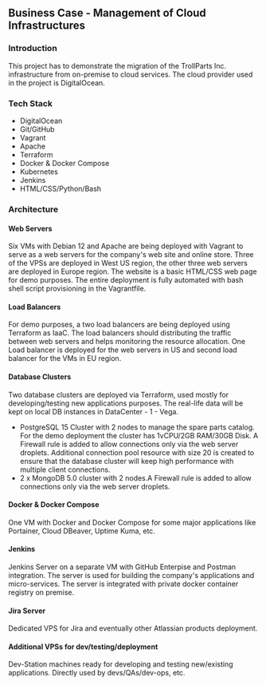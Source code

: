 ## Business Case - Management of Cloud Infrastructures

### Introduction
This project has to demonstrate the migration of the TrollParts Inc. infrastructure from on-premise to cloud services. The cloud provider used in the project is DigitalOcean.

### Tech Stack
* DigitalOcean
* Git/GitHub
* Vagrant
* Apache
* Terraform
* Docker & Docker Compose
* Kubernetes
* Jenkins
* HTML/CSS/Python/Bash

### Architecture
#### Web Servers
Six VMs with Debian 12 and Apache are being deployed with Vagrant to serve as a web servers for the company's web site and online store. Three of the VPSs are deployed in West US region, the other three web servers are deployed in Europe region. The website is a basic HTML/CSS web page for demo purposes. The entire deployment is fully automated with bash shell script provisioning in the Vagrantfile.
#### Load Balancers
For demo purposes, a two load balancers are being deployed using Terraform as IaaC. The load balancers should distributing the traffic between web servers and helps monitoring the resource allocation. One Load balancer is deployed for the web servers in US and second load balancer for the VMs in EU region. 
#### Database Clusters
Two database clusters are deployed via Terraform, used mostly for developing/testing new applications purposes. The real-life data will be kept on local DB instances in DataCenter - 1 - Vega. 

* PostgreSQL 15 Cluster with 2 nodes to manage the spare parts catalog. For the demo deployment the cluster has 1vCPU/2GB RAM/30GB Disk. A Firewall rule is added to allow connections only via the web server droplets. Additional connection pool resource with size 20 is created to ensure that the database cluster will keep high performance with multiple client connections. 
* 2 x MongoDB 5.0 cluster with 2 nodes.A Firewall rule is added to allow connections only via the web server droplets. 
#### Docker & Docker Compose
One VM with Docker and Docker Compose for some major applications like Portainer, Cloud DBeaver, Uptime Kuma, etc.
#### Jenkins
Jenkins Server on a separate VM with GitHub Enterpise and Postman integration. The server is used for building the company's applications and micro-services. The server is integrated with private docker container registry on premise. 







#### Jira Server
Dedicated VPS for Jira and eventually other Atlassian products deployment.



#### Additional VPSs for dev/testing/deployment
Dev-Station machines ready for developing and testing new/existing applications. Directly used by devs/QAs/dev-ops, etc. 